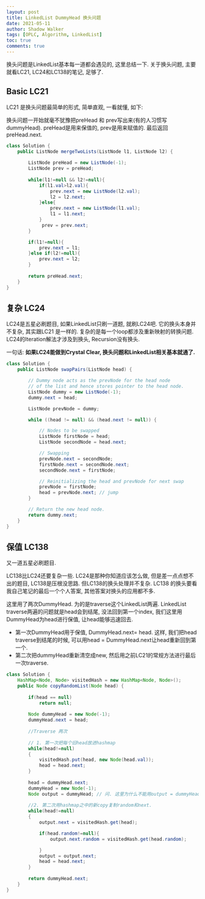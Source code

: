 ```yaml
---
layout: post
title: LinkedList DummyHead 换头问题
date: 2021-05-11
author: Shadow Walker
tags: [OPLC, Algorithm, LinkedList]
toc: true
comments: true
---
```


换头问题是LinkedList基本每一道都会遇见的, 这里总结一下.  关于换头问题, 主要就看LC21, LC24和LC138的笔记, 足够了. 

## Basic LC21

LC21 是换头问题最简单的形式, 简单直观, 一看就懂, 如下:  

换头问题一开始就毫不犹豫把preHead 和 prev写出来(有的人习惯写dummyHead).  preHead是用来保值的, prev是用来赋值的. 最后返回preHead.next. 

```java
class Solution {
    public ListNode mergeTwoLists(ListNode l1, ListNode l2) {
        
        ListNode preHead = new ListNode(-1);
        ListNode prev = preHead;
        
        while(l1!=null && l2!=null){
            if(l1.val>l2.val){
                prev.next = new ListNode(l2.val);
                l2 = l2.next;
            }else{
                prev.next = new ListNode(l1.val);
                l1 = l1.next;
            }
             prev = prev.next;
        }

        if(l1!=null){
            prev.next = l1;
        }else if(l2!=null){
            prev.next = l2;
        }
            
        return preHead.next;
    }
}
```

## 复杂 LC24

LC24是五星必刷题目, 如果LinkedList只刷一道题, 就刷LC24吧. 它的换头本身并不复杂, 其实跟LC21 是一样的. 复杂的是每一个loop都涉及重新映射的转换问题.  LC24的Iteration解法才涉及到换头, Recursion没有换头. 

一句话: **如果LC24能做到Crystal Clear, 换头问题和LinkedList相关基本就通了.**


```java
class Solution {
    public ListNode swapPairs(ListNode head) {

        // Dummy node acts as the prevNode for the head node
        // of the list and hence stores pointer to the head node.
        ListNode dummy = new ListNode(-1);
        dummy.next = head;

        ListNode prevNode = dummy;

        while ((head != null) && (head.next != null)) {

            // Nodes to be swapped
            ListNode firstNode = head;
            ListNode secondNode = head.next;

            // Swapping
            prevNode.next = secondNode;
            firstNode.next = secondNode.next;
            secondNode.next = firstNode;

            // Reinitializing the head and prevNode for next swap
            prevNode = firstNode;
            head = prevNode.next; // jump
        }

        // Return the new head node.
        return dummy.next;
    }
}
```

## 保值 LC138

又一道五星必刷题目. 

LC138比LC24还要复杂一些. LC24是那种你知道应该怎么做, 但是差一点点想不出的题目, LC138是压根没思路.  但LC138的换头处理并不复杂. LC138 的换头要看我自己笔记的最后一个个人答案, 其他答案对换头的应用都不多. 

这里用了两次DummyHead.   为的是traverse这个LinkedList两遍.  LinkedList traverse两遍的问题就是head会到结尾, 没法回到第一个index, 我们这里用DummyHead为head进行保值, 让head能够迅速回去. 

- 第一次DummyHead用于保值, DummyHead.next= head. 这样, 我们把head traverse到结尾的时候, 可以用head = DummyHead.next让head重新回到第一个. 
- 第二次把dummyHead重新清空成new, 然后用之前LC21的常规方法进行最后一次traverse. 

```java
class Solution {
    HashMap<Node, Node> visitedHash = new HashMap<Node, Node>();
    public Node copyRandomList(Node head) {
        
        if(head == null)
            return null;
        
        Node dummyHead = new Node(-1);
        dummyHead.next = head;
        
        //Traverse 两次
        
        // 1. 第一次把每个旧head放进hashmap
        while(head!=null)
        {
            visitedHash.put(head, new Node(head.val));
            head = head.next;
        }
        
        head = dummyHead.next;
        dummyHead = new Node(-1);
        Node output = dummyHead; // 问. 这里为什么不能用output = dummyHead.next, 然后下面用output, 反复尝试这个就是不行.
        
        //2. 第二次用hashmap之中的新copy复制random和next. 
        while(head!=null)
        {
            output.next = visitedHash.get(head);

            if(head.random!=null){
                output.next.random = visitedHash.get(head.random);

            }
            output = output.next;
            head = head.next;
        }
        
        return dummyHead.next;
    }
}
```



